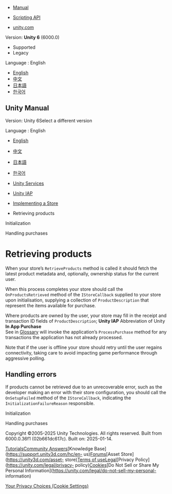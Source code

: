 [](https://docs.unity3d.com)

  * [Manual](../Manual/index.html)
  * [Scripting API](../ScriptReference/index.html)

  * [unity.com](https://unity.com/)

Version: **Unity 6** (6000.0)

  * Supported
  * Legacy

Language : English

  * [English](/Manual/UnityIAPIStoreRetrievingProducts.html)
  * [中文](/cn/current/Manual/UnityIAPIStoreRetrievingProducts.html)
  * [日本語](/ja/current/Manual/UnityIAPIStoreRetrievingProducts.html)
  * [한국어](/kr/current/Manual/UnityIAPIStoreRetrievingProducts.html)

[](https://docs.unity3d.com)

## Unity Manual

Version: Unity 6Select a different version

Language : English

  * [English](/Manual/UnityIAPIStoreRetrievingProducts.html)
  * [中文](/cn/current/Manual/UnityIAPIStoreRetrievingProducts.html)
  * [日本語](/ja/current/Manual/UnityIAPIStoreRetrievingProducts.html)
  * [한국어](/kr/current/Manual/UnityIAPIStoreRetrievingProducts.html)

  * [Unity Services](UnityServices.html)
  * [Unity IAP](UnityIAP.html)
  * [Implementing a Store](UnityIAPImplementingAStore.html)
  * Retrieving products

[](UnityIAPIStoreInitialization.html)

Initialization

[](UnityIAPIStoreHandlingPurchases.html)

Handling purchases

# Retrieving products

When your store’s `RetrieveProducts` method is called it should fetch the
latest product metadata and, optionally, ownership status for the current
user.

When this process completes your store should call the `OnProductsRetrieved`
method of the `IStoreCallback` supplied to your store upon initialisation,
supplying a collection of `ProductDescription` that represent the items
available for purchase.

Where products are owned by the user, your store may fill in the receipt and
transaction ID fields of `ProductDescription`; **Unity IAP** Abbreviation of
Unity **In App Purchase**  
See in [Glossary](Glossary.html#UnityIAP) will invoke the application’s
`ProcessPurchase` method for any transactions the application has not already
processed.

Note that if the user is offline your store should retry until the user
regains connectivity, taking care to avoid impacting game performance through
aggressive polling.

## Handling errors

If products cannot be retrieved due to an unrecoverable error, such as the
developer making an error with their store configuration, you should call the
`OnSetupFailed` method of the `IStoreCallback`, indicating the
`InitializationFailureReason` responsible.

[](UnityIAPIStoreInitialization.html)

Initialization

[](UnityIAPIStoreHandlingPurchases.html)

Handling purchases

Copyright ©2005-2025 Unity Technologies. All rights reserved. Built from
6000.0.36f1 (02b661dc617c). Built on: 2025-01-14.

[Tutorials](https://learn.unity.com/)[Community
Answers](https://answers.unity3d.com)[Knowledge
Base](https://support.unity3d.com/hc/en-
us)[Forums](https://forum.unity3d.com)[Asset Store](https://unity3d.com/asset-
store)[Terms of
use](https://docs.unity3d.com/Manual/TermsOfUse.html)[Legal](https://unity.com/legal)[Privacy
Policy](https://unity.com/legal/privacy-
policy)[Cookies](https://unity.com/legal/cookie-policy)[Do Not Sell or Share
My Personal Information](https://unity.com/legal/do-not-sell-my-personal-
information)

[Your Privacy Choices (Cookie Settings)](javascript:void\(0\);)

